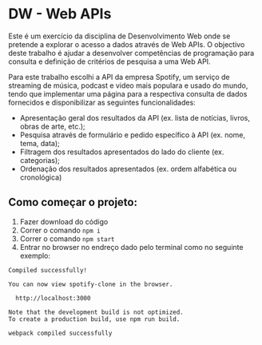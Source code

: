 # DW - Web APIs

Este é um exercício da disciplina de Desenvolvimento Web onde se pretende a explorar o acesso a dados através de Web APIs. O objectivo deste trabalho é ajudar a desenvolver competências de programação para consulta e definição de critérios de pesquisa a uma Web API. 

Para este trabalho escolhi a API da empresa Spotify, um serviço de streaming de música, podcast e video mais populara e usado do mundo, tendo que implementar uma página para a respectiva consulta de dados fornecidos e disponibilizar as seguintes funcionalidades:

- Apresentação geral dos resultados da API (ex. lista de notícias, livros, obras de arte,
  etc.);
- Pesquisa através de formulário e pedido específico à API (ex. nome, tema, data);
- Filtragem dos resultados apresentados do lado do cliente (ex. categorias);
- Ordenação dos resultados apresentados (ex. ordem alfabética ou cronológica)

## Como começar o projeto:

1. Fazer download do código
1. Correr o comando ```npm i```
1. Correr o comando ```npm start```
1. Entrar no browser no endreço dado pelo terminal como no seguinte exemplo: 

```
Compiled successfully!

You can now view spotify-clone in the browser.   

  http://localhost:3000

Note that the development build is not optimized.
To create a production build, use npm run build. 

webpack compiled successfully
```
